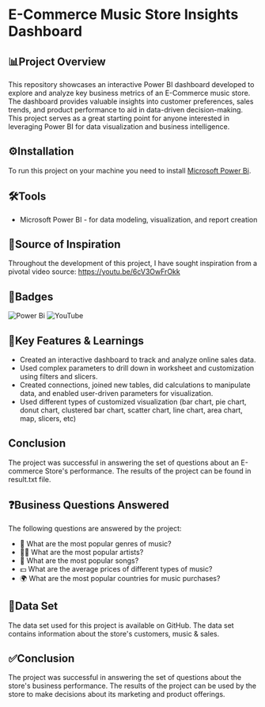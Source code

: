 # E-Commerce Music Store Insights Dashboard

## 📊Project Overview

This repository showcases an interactive Power BI dashboard developed to explore and analyze key business metrics of an E-Commerce music store. The dashboard provides valuable insights into customer preferences, sales trends, and product performance to aid in data-driven decision-making. This project serves as a great starting point for anyone interested in leveraging Power BI for data visualization and business intelligence.

## ⚙️Installation

To run this project on your machine you need to install <a href="https://powerbi.microsoft.com/en-us/downloads/">Microsoft Power Bi</a>.

## 🛠️Tools

* Microsoft Power BI - for data modeling, visualization, and report creation

## 🎥Source of Inspiration

Throughout the development of this project, I have sought inspiration from a pivotal video source: https://youtu.be/6cV3OwFrOkk

## 🏅Badges

![Power Bi](https://img.shields.io/badge/power_bi-F2C811?style=for-the-badge&logo=powerbi&logoColor=black)
![YouTube](https://img.shields.io/badge/YouTube-%23FF0000.svg?style=for-the-badge&logo=YouTube&logoColor=white)

## 🚀Key Features & Learnings

* Created an interactive dashboard to track and analyze online sales data.
* Used complex parameters to drill down in worksheet and customization using filters and slicers.
* Created connections, joined new tables, did calculations to manipulate data, and enabled user-driven parameters for visualization.
* Used different types of customized visualization (bar chart, pie chart, donut chart, clustered bar chart, scatter chart, line chart, area chart, map, slicers, etc)

## Conclusion

The project was successful in answering the set of questions about an E-commerce Store's performance. The results of the project can be found in result.txt file.

## ❓Business Questions Answered
The following questions are answered by the project:

* 📀 What are the most popular genres of music?
* 👩‍🎤 What are the most popular artists?
* 🎵 What are the most popular songs?
* 💵 What are the average prices of different types of music?
* 🌍 What are the most popular countries for music purchases?

## 📂Data Set

The data set used for this project is available on GitHub. The data set contains information about the store's customers, music & sales.

## ✅Conclusion

The project was successful in answering the set of questions about the store's business performance. The results of the project can be used by the store to make decisions about its marketing and product offerings.

